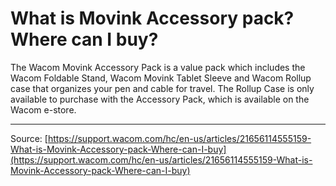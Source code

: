 # What is Movink Accessory pack? Where can I buy?

The Wacom Movink Accessory Pack is a value pack which includes the Wacom Foldable Stand, Wacom Movink Tablet Sleeve and Wacom Rollup case that organizes your pen and cable for travel. The Rollup Case is only available to purchase with the Accessory Pack, which is available on the Wacom e-store.

---
Source: [https://support.wacom.com/hc/en-us/articles/21656114555159-What-is-Movink-Accessory-pack-Where-can-I-buy](https://support.wacom.com/hc/en-us/articles/21656114555159-What-is-Movink-Accessory-pack-Where-can-I-buy)
